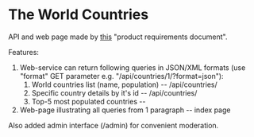 # The World Countries

API and web page made by [this](http://cs629329.vk.me/v629329938/32a75/UpHITWBTRaU.jpg) "product requirements document".

Features:

1. Web-service can return following queries in JSON/XML formats (use "format" GET parameter e.g. "/api/countries/1/?format=json"):
    1. World countries list (name, population) -- /api/countries/
    2. Specific country details by it's id -- /api/countries/
    3. Top-5 most populated countries --
2. Web-page illustrating all queries from 1 paragraph -- index page

Also added admin interface (/admin) for convenient moderation.
